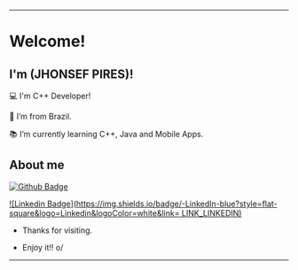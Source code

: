 ----------------------------------------------------------------------------
# Welcome!

## I'm (JHONSEF PIRES)!

 

:computer: I'm C++ Developer!

:house_with_garden: I’m from Brazil.

:books: I’m currently learning C++, Java and Mobile Apps.

 

## About me

[![Github Badge](https://img.shields.io/badge/-Github-000?style=flat-square&logo=Github&logoColor=white&link=LINK_GIT)](https://github.com/jhonsef)

[![Linkedin Badge](https://img.shields.io/badge/-LinkedIn-blue?style=flat-square&logo=Linkedin&logoColor=white&link= LINK_LINKEDIN)](https://www.linkedin.com/in/jhonsef/)



- Thanks for visiting.

- Enjoy it!! o/
----------------------------------------------------------------------------------
